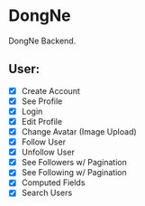 # DongNe

DongNe Backend.

## User:

- [x] Create Account
- [x] See Profile
- [x] Login
- [x] Edit Profile
- [x] Change Avatar (Image Upload)
- [x] Follow User
- [x] Unfollow User
- [x] See Followers w/ Pagination
- [x] See Following w/ Pagination
- [x] Computed Fields
- [x] Search Users

